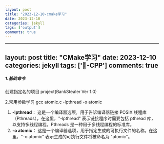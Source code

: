 ```yaml
---
layout: post
title: "2023-12-10-cmake学习"
date: 2023-12-10
categories: jekyll
tags: ['output']
comments: true
---
```


---
layout: post
title: "CMake学习"
date: 2023-12-10
categories: jekyll
tags: ['🥁-CPP']
comments: true
---

##### 1.基础命令
创建指定名的项目
project(BankStealer Ver 1.0) 

2.常用参数学习
gcc atomic.c -lpthread -o atomic

1. **-lpthread**： 这是一个编译器选项，用于告诉编译器链接 POSIX 线程库（Pthreads）。在这里，"-lpthread" 表示链接程序时需要包括 pthread 库，以支持多线程编程。Pthreads 是一种用于多线程编程的标准库。
2. **-o atomic**： 这是一个编译器选项，用于指定生成的可执行文件的名称。在这里，"-o atomic" 表示生成的可执行文件将被命名为 "atomic"。




